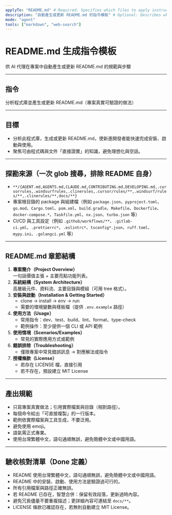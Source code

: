 ```yaml
---
applyTo: "README.md" # Required: Specifies which files to apply instructions to
description: "自動產生或更新 README.md 的指令模板" # Optional: Describes what the instructions do
mode: "agent"
tools: ["markdown", "web-search"]
---
```


# README.md 生成指令模板

供 AI 代理在專案中自動產生或更新 README.md 的規範與步驟

---

## 指令

分析程式庫並產生或更新 README.md（專案真實可驗證的做法）

---

## 目標

- 分析此程式庫，生成或更新 README.md，使新進開發者能快速完成安裝、啟動與使用。
- 聚焦可由程式碼與文件「直接證實」的知識，避免理想化與空話。

---

## 探勘來源（一次 glob 搜尋，排除 README 自身）

- `**/{AGENT.md,AGENTS.md,CLAUDE.md,CONTRIBUTING.md,DEVELOPING.md,.cursorrules,.windsurfrules,.clinerules,.cursor/rules/**,.windsurf/rules/**,.clinerules/**,docs/**}`
- 專案根目錄的 package 與組建檔（例如 `package.json`、`pyproject.toml`、`go.mod`、`Cargo.toml`、`pom.xml`、`build.gradle`、`Makefile`、`Dockerfile`、`docker-compose.*`、`Taskfile.yml`、`nx.json`、`turbo.json` 等）
- CI/CD 與工具設定（例如 `.github/workflows/**`、`.gitlab-ci.yml`、`.prettierrc*`、`.eslintrc*`、`tsconfig*.json`、`ruff.toml`、`mypy.ini`、`.golangci.yml` 等）

---

## README.md 章節結構

1. **專案簡介（Project Overview）**  
   一句話價值主張 + 主要亮點功能列表。
2. **系統結構（System Architecture）**  
   高層級元件、資料流、主要目錄與模組（可用 tree 格式）。
3. **安裝與啟動（Installation & Getting Started）**
   - clone → install → env → run
   - 需要的環境變數與樣板檔（提供 `.env.example` 路徑）
4. **使用方法（Usage）**
   - 常用指令：dev、test、build、lint、format、type-check
   - 範例操作：至少提供一個 CLI 或 API 範例
5. **使用情境（Scenarios/Examples）**
   - 常見的實際應用方式或範例
6. **錯誤排除（Troubleshooting）**
   - 僅限專案中常見錯誤訊息 → 對應解法或指令
7. **授權條款（License）**
   - 若存在 LICENSE 檔，直接引用
   - 若不存在，預設建立 MIT License

---

## 產出規範

- 只寫專案真實做法；引用實際檔案與目錄（相對路徑）。
- 每個命令給出「可直接複製」的一行版本。
- 範例依實際檔案與工具生成，不要泛用。
- 避免使用 emoji。
- 語氣需正式專業。
- 使用台灣繁體中文，語句通順無誤，避免簡體中文或中國用語。

---

## 驗收核對清單（Done 定義）

- README 使用台灣繁體中文，語句通順無誤，避免簡體中文或中國用語。
- README 中的安裝、啟動、使用方法是驗證過可行的。
- 所有引用檔案與路徑正確無誤。
- 若 README 已存在，智慧合併：保留有效段落，更新過時內容。
- 避免冗長儘量不要重複描述；更詳細內容可連結至 `docs/**`。
- LICENSE 條款已確認存在，若無則自動建立 MIT License。
